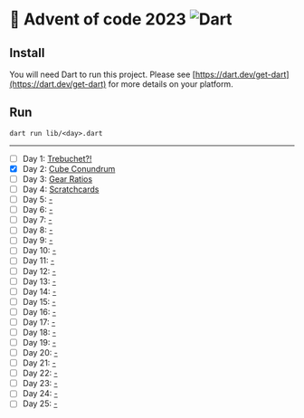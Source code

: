 # 🎄 Advent of code 2023 ![Dart](https://img.shields.io/badge/-Dart-%230175C2?style=flat&logo=dart)

## Install
You will need Dart to run this project. Please see [https://dart.dev/get-dart](https://dart.dev/get-dart) for more details on your platform.

## Run
```shell
dart run lib/<day>.dart
```

---

  - [ ] Day 1: [Trebuchet?!](https://adventofcode.com/2023/day/1)
  - [x] Day 2: [Cube Conundrum](https://adventofcode.com/2023/day/2)
  - [ ] Day 3: [Gear Ratios](https://adventofcode.com/2023/day/3)
  - [ ] Day 4: [Scratchcards](https://adventofcode.com/2023/day/4)
  - [ ] Day 5: [-](https://adventofcode.com/2023/day/5)
  - [ ] Day 6: [-](https://adventofcode.com/2023/day/6)
  - [ ] Day 7: [-](https://adventofcode.com/2023/day/7)
  - [ ] Day 8: [-](https://adventofcode.com/2023/day/8)
  - [ ] Day 9: [-](https://adventofcode.com/2023/day/9)
  - [ ] Day 10: [-](https://adventofcode.com/2023/day/10)
  - [ ] Day 11: [-](https://adventofcode.com/2023/day/11)
  - [ ] Day 12: [-](https://adventofcode.com/2023/day/12)
  - [ ] Day 13: [-](https://adventofcode.com/2023/day/13)
  - [ ] Day 14: [-](https://adventofcode.com/2023/day/14)
  - [ ] Day 15: [-](https://adventofcode.com/2023/day/15)
  - [ ] Day 16: [-](https://adventofcode.com/2023/day/16)
  - [ ] Day 17: [-](https://adventofcode.com/2023/day/17)
  - [ ] Day 18: [-](https://adventofcode.com/2023/day/18)
  - [ ] Day 19: [-](https://adventofcode.com/2023/day/19)
  - [ ] Day 20: [-](https://adventofcode.com/2023/day/20)
  - [ ] Day 21: [-](https://adventofcode.com/2023/day/21)
  - [ ] Day 22: [-](https://adventofcode.com/2023/day/22)
  - [ ] Day 23: [-](https://adventofcode.com/2023/day/23)
  - [ ] Day 24: [-](https://adventofcode.com/2023/day/24)
  - [ ] Day 25: [-](https://adventofcode.com/2023/day/25)